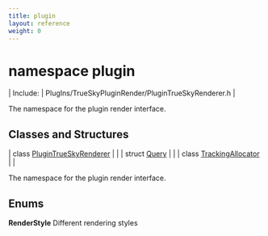 ```yaml
---
title: plugin
layout: reference
weight: 0
---
```

namespace plugin
===

| Include: | PlugIns/TrueSkyPluginRender/PluginTrueSkyRenderer.h |

The namespace for the plugin render interface.
  


Classes and Structures
---

| class [PluginTrueSkyRenderer](plugin/PluginTrueSkyRenderer) |  |
| struct [Query](plugin/Query) |  |
| class [TrackingAllocator](plugin/TrackingAllocator) |  |


The namespace for the plugin render interface.
  


Enums
---

**RenderStyle**  Different rendering styles
